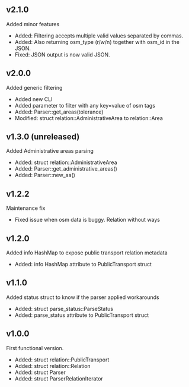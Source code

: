 ## v2.1.0

Added minor features

 - Added: Filtering accepts multiple valid values separated by commas.
 - Added: Also returning osm_type (r/w/n) together with osm_id in the JSON.
 - Fixed: JSON output is now valid JSON.

## v2.0.0

Added generic filtering

 - Added new CLI
 - Added parameter to filter with any key=value of osm tags
 - Added: Parser::get_areas(tolerance)
 - Modified: struct relation::AdministrativeArea to relation::Area

## v1.3.0 (unreleased)

Added Administrative areas parsing

 - Added: struct relation::AdministrativeArea
 - Added: Parser::get_administrative_areas()
 - Added: Parser::new_aa()

## v1.2.2

Maintenance fix

 - Fixed issue when osm data is buggy. Relation without ways

## v1.2.0

Added info HashMap to expose public transport relation metadata

 - Added: info HashMap attribute to PublicTransport struct

## v1.1.0

Added status struct to know if the parser applied workarounds

 - Added: struct parse_status::ParseStatus
 - Added: parse_status attribute to PublicTransport struct

## v1.0.0

First functional version.

 - Added: struct relation::PublicTransport
 - Added: struct relation::Relation
 - Added: struct Parser
 - Added: struct ParserRelationIterator
